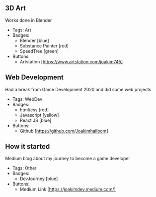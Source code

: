 ## 3D Art
Works done in Blender
- Tags: Art
- Badges:
  - Blender [blue]
  - Substance Painter [red]
  - SpeedTree [green]
- Buttons:
  - Artstation [https://www.artstation.com/joakim745]


## Web Development
Had a break from Game Development 2020 and did some web projects
- Tags: WebDev
- Badges:
  - html/css [red]
  - Javascript [yellow]
  - React JS [blue]
- Buttons:
  - Github [https://github.com/Joakimhallbom]
 

## How it started
Medium blog about my journey to become a game developer
- Tags: Other
- Badges:
  - DevJourney [blue]
- Buttons:
  - Medium Link [https://joakimdev.medium.com/]